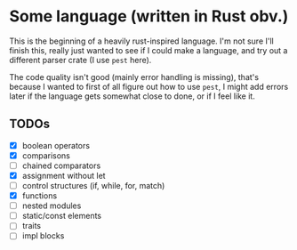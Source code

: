 # Some language (written in Rust obv.)

This is the beginning of a heavily rust-inspired language. I'm not sure I'll finish this, really just wanted to see if I could make a language, and try out a different parser crate (I use `pest` here).

The code quality isn't good (mainly error handling is missing), that's because I wanted to first of all figure out how to use `pest`, I might add errors later if the language gets somewhat close to done, or if I feel like it.

## TODOs

 - [x] boolean operators
 - [x] comparisons
 - [ ] chained comparators
 - [x] assignment without let
 - [ ] control structures (if, while, for, match)
 - [x] functions
 - [ ] nested modules
 - [ ] static/const elements
 - [ ] traits
 - [ ] impl blocks